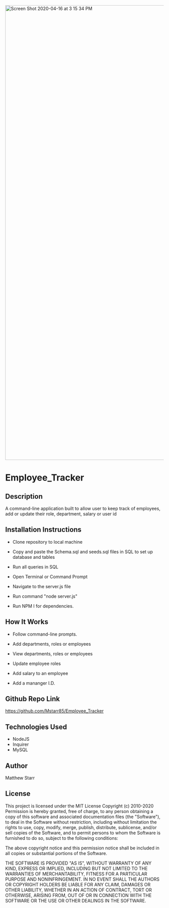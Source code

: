 <img width="1440" alt="Screen Shot 2020-04-16 at 3 15 34 PM" src="https://user-images.githubusercontent.com/53281244/79497193-46d06900-7ff5-11ea-82c2-47b1ea5dd015.png">

# Employee_Tracker

## Description

A command-line application built to allow user to keep track of employees, add or update their role, department, salary or user id

## Installation Instructions
  
  * Clone repository to local machine

  * Copy and paste the Schema.sql and seeds.sql files in SQL to set up database and tables
  
  * Run all queries in SQL 

  * Open Terminal or Command Prompt 
  
  * Navigate to the server.js file 
  
  * Run command "node server.js"

  * Run NPM I for dependencies.
  
  ## How It Works
  
  * Follow command-line prompts.

  * Add departments, roles or employees

  * View departments, roles or employees

  * Update employee roles
  
  * Add salary to an employee
  
  * Add a mananger I.D. 
  
  ## Github Repo Link
  
  https://github.com/Mstarr85/Employee_Tracker
  
  ## Technologies Used 
  
  * NodeJS
  * Inquirer
  * MySQL
  
  ## Author
  
  Matthew Starr
  
  ## License
  
This project is licensed under the MIT License Copyright (c) 2010-2020
Permission is hereby granted, free of charge, to any person obtaining a copy of this software and associated documentation files (the "Software"), to deal in the Software without restriction, including without limitation the rights to use, copy, modify, merge, publish, distribute, sublicense, and/or sell copies of the Software, and to permit persons to whom the Software is furnished to do so, subject to the following conditions:

The above copyright notice and this permission notice shall be included in all copies or substantial portions of the Software.

THE SOFTWARE IS PROVIDED "AS IS", WITHOUT WARRANTY OF ANY KIND, EXPRESS OR IMPLIED, INCLUDING BUT NOT LIMITED TO THE WARRANTIES OF MERCHANTABILITY, FITNESS FOR A PARTICULAR PURPOSE AND NONINFRINGEMENT. IN NO EVENT SHALL THE AUTHORS OR COPYRIGHT HOLDERS BE LIABLE FOR ANY CLAIM, DAMAGES OR OTHER LIABILITY, WHETHER IN AN ACTION OF CONTRACT, TORT OR OTHERWISE, ARISING FROM, OUT OF OR IN CONNECTION WITH THE SOFTWARE OR THE USE OR OTHER DEALINGS IN THE SOFTWARE.  
  
  

  










